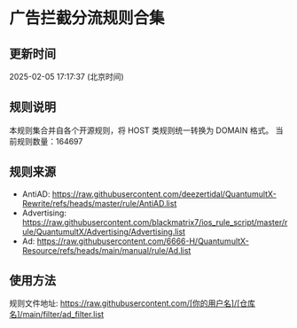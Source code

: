 # 广告拦截分流规则合集

## 更新时间
2025-02-05 17:17:37 (北京时间)

## 规则说明
本规则集合并自各个开源规则，将 HOST 类规则统一转换为 DOMAIN 格式。
当前规则数量：164697

## 规则来源
- AntiAD: https://raw.githubusercontent.com/deezertidal/QuantumultX-Rewrite/refs/heads/master/rule/AntiAD.list
- Advertising: https://raw.githubusercontent.com/blackmatrix7/ios_rule_script/master/rule/QuantumultX/Advertising/Advertising.list
- Ad: https://raw.githubusercontent.com/6666-H/QuantumultX-Resource/refs/heads/main/manual/rule/Ad.list

## 使用方法
规则文件地址: https://raw.githubusercontent.com/[你的用户名]/[仓库名]/main/filter/ad_filter.list
